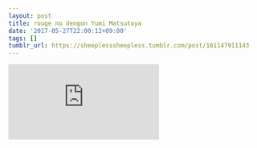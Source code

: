 ```yaml
---
layout: post
title: rouge no dengon Yumi Matsutoya
date: '2017-05-27T22:00:12+09:00'
tags: []
tumblr_url: https://sheeplesssheepless.tumblr.com/post/161147911143
---
```

<iframe src="https://www.youtube.com/embed/E22UyWJ1DP8" frameborder="0"></iframe>
